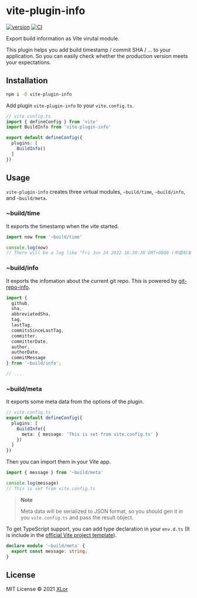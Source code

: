 # vite-plugin-info

[![version](https://img.shields.io/npm/v/vite-plugin-info?color=rgb%2850%2C203%2C86%29&label=vite-plugin-info)](https://www.npmjs.com/package/vite-plugin-info) [![CI](https://github.com/yjl9903/vite-plugin-info/actions/workflows/ci.yml/badge.svg)](https://github.com/yjl9903/vite-plugin-info/actions/workflows/ci.yml)

Export build information as Vite virutal module.

This plugin helps you add build timestamp / commit SHA / ... to your application. So you can easily check whether the production version meets your expectations.

## Installation

```bash
npm i -D vite-plugin-info
```

Add plugin `vite-plugin-info` to your `vite.config.ts`.

```ts
// vite.config.ts
import { defineConfig } from 'vite'
import BuildInfo from 'vite-plugin-info'

export default defineConfig({
  plugins: [
    BuildInfo()
  ]
})
```

## Usage

`vite-plugin-info` creates three virtual modules, `~build/time`, `~build/info`, and `~build/meta`.

### ~build/time

It exports the timestamp when the vite started.

```ts
import now from '~build/time'

console.log(now)
// There will be a log like "Fri Jun 24 2022 16:30:30 GMT+0800 (中国标准时间)"
```

### ~build/info

It exports the infomation about the current git repo. This is powered by [git-repo-info](https://github.com/rwjblue/git-repo-info).

```ts
import {
  github,
  sha,
  abbreviatedSha,
  tag,
  lastTag,
  commitsSinceLastTag,
  committer,
  committerDate,
  author,
  authorDate,
  commitMessage
} from '~build/info';

// ...
```

### ~build/meta

It exports some meta data from the options of the plugin.

```ts
// vite.config.ts
export default defineConfig({
  plugins: [
    BuildInfo({
      meta: { message: 'This is set from vite.config.ts' }
    })
  ]
})
```

Then you can import them in your Vite app.

```ts
import { message } from '~build/meta'

console.log(message)
// This is set from vite.config.ts
```

> **Note**
>
> Meta data will be serialized to JSON format, so you should gen it in you `vite.config.ts` and pass the result object.

To get TypeScript support, you can add type declaration in your `env.d.ts` (It is include in the [official Vite project template](https://vitejs.dev/guide/#scaffolding-your-first-vite-project)).

```ts
declare module '~build/meta' {
  export const message: string;
}
```

## License

MIT License © 2021 [XLor](https://github.com/yjl9903)
